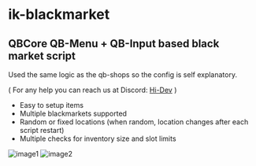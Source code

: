 # ik-blackmarket
## QBCore QB-Menu + QB-Input based black market script

Used the same logic as the qb-shops so the config is self explanatory.

( For any help you can reach us at Discord: [Hi-Dev](https://discord.com/invite/pSJPPctrNx) )

- Easy to setup items
- Multiple blackmarkets supported
- Random or fixed locations (when random, location changes after each script restart)
- Multiple checks for inventory size and slot limits

![image1](https://media.discordapp.net/attachments/955865077532209156/986773108990021632/unknown.png)
![image2](https://media.discordapp.net/attachments/986773374602711100/986773981619163166/unknown.png)



